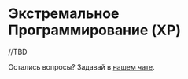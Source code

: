 # Экстремальное Программирование (XP)

//TBD

Остались вопросы? Задавай в [нашем чате](https://t.me/technicalexcellenceru).